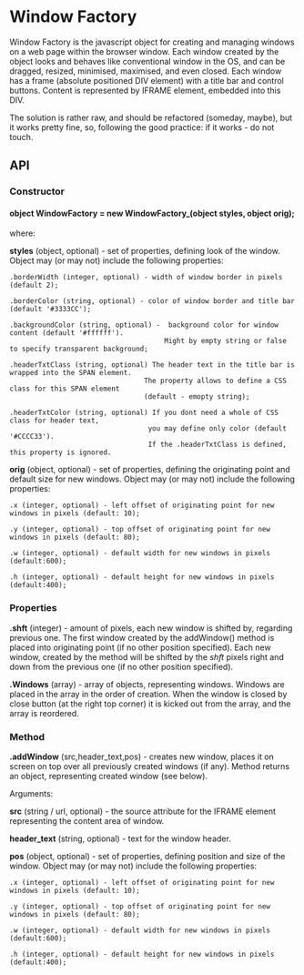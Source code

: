 # Window Factory

Window Factory is the javascript object for creating and managing windows on a web page within the browser window. Each window created by the object looks and behaves like conventional window in the OS, and can be dragged, resized, minimised, maximised, and even closed. Each window has a frame (absolute positioned DIV element) with a title bar and control buttons. Content is represented by IFRAME element, embedded into this DIV.

The solution is rather raw, and should be refactored (someday, maybe), but it works pretty fine, so, following the good practice: if it works - do not touch.

## API

### Constructor
      
#### object WindowFactory = new WindowFactory_(object styles, object orig);
      
where:
          
  **styles** (object, optional) - set of properties, defining look of the window. Object may (or may not) include the following properties:
                    
	.borderWidth (integer, optional) - width of window border in pixels (default 2);
                 
	.borderColor (string, optional) - color of window border and title bar (default '#3333CC');
                 
	.backgroundColor (string, optional) -  background color for window content (default '#ffffff'). 
                                          Might by empty string or false to specify transparent background;
               
	.headerTxtClass (string, optional) The header text in the title bar is wrapped into the SPAN element.
                                     The property allows to define a CSS class for this SPAN element
                                     (default - emopty string);
                                              
	.headerTxtColor (string, optional) If you dont need a whole of CSS class for header text, 
                                      you may define only color (default '#CCCC33').
                                      If the .headerTxtClass is defined, this property is ignored.
  

  **orig** (object, optional) - set of properties, defining the originating point and default size for new windows. Object may (or may not) include the following properties:
  
  	.x (integer, optional) - left offset of originating point for new windows in pixels (default: 10);
	
	.y (integer, optional) - top offset of originating point for new windows in pixels (default: 80);
	
	.w (integer, optional) - default width for new windows in pixels (default:600);
	
	.h (integer, optional) - default height for new windows in pixels (default:400);
	
### Properties

**.shft** (integer) - amount of pixels, each new window is shifted by, regarding previous one. The first window created by the addWindow() method is placed into originating point (if no other position specified). Each new window, created by the method will be shifted by the _shft_ pixels right and down from the previous one (if no other position specified).

**.Windows** (array) - array of objects, representing windows. Windows are placed in the array in the order of creation. When the window is closed by close button (at the right top corner) it is kicked out from the array, and the array is reordered.

### Method

**.addWindow** (src,header_text,pos) - creates new window, places it on screen on top over all previously created windows (if any). Method returns an object, representing created window (see below).

Arguments:

**src** (string / url, optional) - the source attribute for the IFRAME element representing the content area of window.

**header_text** (string, optional) - text for the window header.

**pos** (object, optional) - set of properties, defining position and size of the window. Object may (or may not) include the following properties:
  
  	.x (integer, optional) - left offset of originating point for new windows in pixels (default: 10);
	
	.y (integer, optional) - top offset of originating point for new windows in pixels (default: 80);
	
	.w (integer, optional) - default width for new windows in pixels (default:600);
	
	.h (integer, optional) - default height for new windows in pixels (default:400);
	
	
	
